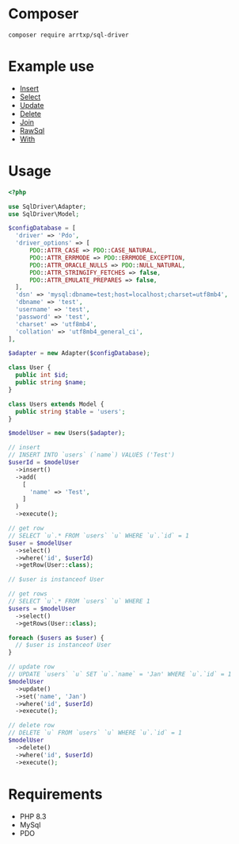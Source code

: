 # Composer

`composer require arrtxp/sql-driver`

# Example use

- [Insert](INSERT.md)
- [Select](SELECT.md#)
- [Update](UPDATE.md#)
- [Delete](DELETE.md#)
- [Join](JOIN.md#)
- [RawSql](RAWSQL.md#)
- [With](WITH.md#)

# Usage

```php
<?php

use SqlDriver\Adapter;
use SqlDriver\Model;

$configDatabase = [
  'driver' => 'Pdo',
  'driver_options' => [
      PDO::ATTR_CASE => PDO::CASE_NATURAL,
      PDO::ATTR_ERRMODE => PDO::ERRMODE_EXCEPTION,
      PDO::ATTR_ORACLE_NULLS => PDO::NULL_NATURAL,
      PDO::ATTR_STRINGIFY_FETCHES => false,
      PDO::ATTR_EMULATE_PREPARES => false,
  ],
  'dsn' => 'mysql:dbname=test;host=localhost;charset=utf8mb4',
  'dbname' => 'test',
  'username' => 'test',
  'password' => 'test',
  'charset' => 'utf8mb4',
  'collation' => 'utf8mb4_general_ci',
],

$adapter = new Adapter($configDatabase);

class User {
  public int $id;
  public string $name;
}

class Users extends Model {
  public string $table = 'users';
}

$modelUser = new Users($adapter);

// insert
// INSERT INTO `users` (`name`) VALUES ('Test')
$userId = $modelUser
  ->insert()
  ->add(
    [
      'name' => 'Test',
    ]
  )
  ->execute();

// get row
// SELECT `u`.* FROM `users` `u` WHERE `u`.`id` = 1
$user = $modelUser
  ->select()
  ->where('id', $userId)
  ->getRow(User::class); 

// $user is instanceof User

// get rows
// SELECT `u`.* FROM `users` `u` WHERE 1
$users = $modelUser
  ->select()
  ->getRows(User::class);

foreach ($users as $user) {
  // $user is instanceof User
}

// update row
// UPDATE `users` `u` SET `u`.`name` = 'Jan' WHERE `u`.`id` = 1
$modelUser
  ->update()
  ->set('name', 'Jan')
  ->where('id', $userId)
  ->execute();

// delete row
// DELETE `u` FROM `users` `u` WHERE `u`.`id` = 1
$modelUser
  ->delete()
  ->where('id', $userId)
  ->execute();

````

# Requirements

- PHP 8.3
- MySql
- PDO
